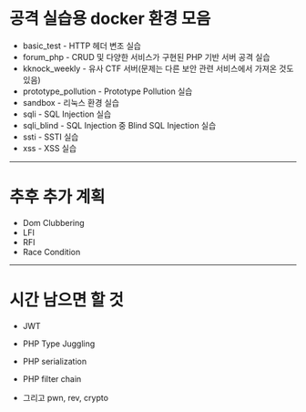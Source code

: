 # 공격 실습용 docker 환경 모음
- basic_test - HTTP 헤더 변조 실습
- forum_php - CRUD 및 다양한 서비스가 구현된 PHP 기반 서버 공격 실습
- kknock_weekly - 유사 CTF 서버(문제는 다른 보안 관련 서비스에서 가져온 것도 있음)
- prototype_pollution - Prototype Pollution 실습
- sandbox - 리눅스 환경 실습
- sqli - SQL Injection 실습
- sqli_blind - SQL Injection 중 Blind SQL Injection 실습
- ssti - SSTI 실습
- xss - XSS 실습


---
# 추후 추가 계획
- Dom Clubbering
- LFI
- RFI
- Race Condition

---
# 시간 남으면 할 것
- JWT
- PHP Type Juggling
- PHP serialization
- PHP filter chain

- 그리고 pwn, rev, crypto
